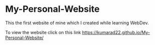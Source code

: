 # My-Personal-Website
This the first website of mine which I created while learning WebDev.

To view the website click on this link https://kumarad22.github.io/My-Personal-Website/
